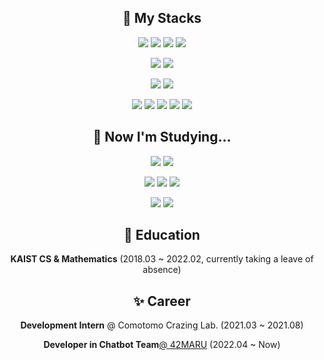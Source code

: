 <h2 align="center"> 💪 My Stacks </h2>
<p align="center">
  <img src="https://img.shields.io/badge/Python-3766AB?style=flat&logo=Python&logoColor=white" />
  <img src="https://img.shields.io/badge/FastAPI-009688?style=flat&logo=FastAPI&logoColor=white" />
  <img src="https://img.shields.io/badge/TypeScript-3178C6?style=flat&logo=TypeScript&logoColor=white" />
  <img src="https://img.shields.io/badge/React-61DAFB?style=flat&logo=React&logoColor=white" />
</p>
<p align="center">
  <img src="https://img.shields.io/badge/Pytorch-EE4C2C?style=flat&logo=Pytorch&logoColor=white" />
  <img src="https://img.shields.io/badge/scikit--learn-F7931E?style=flat&logo=scikit%2Dlearn&logoColor=white" />
</p>
<p align="center">
  <img src="https://img.shields.io/badge/PyCharm-000000?style=flat&logo=PyCharm&logoColor=white" />
  <img src="https://img.shields.io/badge/WebStorm-000000?style=flat&logo=WebStorm&logoColor=white" />
</p>
<p align="center">
  <img src="https://img.shields.io/badge/GitHub-181717?style=flat&logo=GitHub&logoColor=white" />
  <img src="https://img.shields.io/badge/Slack-4A154B?style=flat&logo=Slack&logoColor=white" />
  <img src="https://img.shields.io/badge/Trello-0052CC?style=flat&logo=Trello&logoColor=white" />
  <img src="https://img.shields.io/badge/Notion-000000?style=flat&logo=Notion&logoColor=white" />
  <img src="https://img.shields.io/badge/Jira-0052CC?style=flat&logo=JiraSoftware&logoColor=white" />
</p>
<h2 align="center"> 📖 Now I'm Studying... </h2>
<p align="center">
  <img src="https://img.shields.io/badge/MongoDB-47A248?style=flat&logo=MongoDB&logoColor=white" />
  <img src="https://img.shields.io/badge/Redis-DC382D?style=flat&logo=Redis&logoColor=white" />
</p>
<p align="center">
  <img src="https://img.shields.io/badge/Docker-2496ED?style=flat&logo=Docker&logoColor=white" />
  <img src="https://img.shields.io/badge/Azure-0078D4?style=flat&logo=MicrosoftAzure&logoColor=white" />
  <img src="https://img.shields.io/badge/Kubernetes-326CE5?style=flat&logo=Kubernetes&logoColor=white" />
</p>
<p align="center">
  <img src="https://img.shields.io/badge/TensorFlow-FF6F00?style=flat&logo=TensorFlow&logoColor=white" />
  <img src="https://img.shields.io/badge/ElasticSearch-005571?style=flat&logo=ElasticSearch&logoColor=white" />
</p>

<h2 align="center"> 🌟 Education </h2>
<p align="center"> <b>KAIST CS & Mathematics</b>  (2018.03 ~ 2022.02, currently taking a leave of absence)</p>   

<h2 align="center"> ✨ Career </h2>
<p align="center"> <b>Development Intern</b> @ Comotomo Crazing Lab. (2021.03 ~ 2021.08)</p>
<p align="center"> <b>Developer in Chatbot Team</b><a href="https://www.42maru.ai/">@ 42MARU</a> (2022.04 ~ Now)</p>
